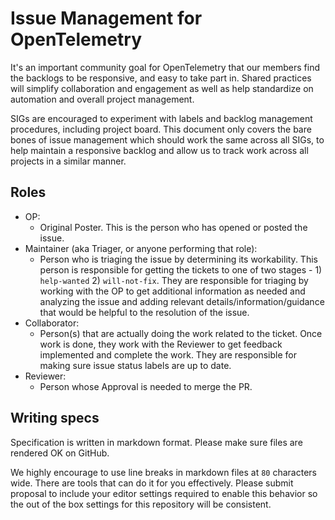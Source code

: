 # Issue Management for OpenTelemetry

It's an important community goal for OpenTelemetry that our members find the backlogs 
to be responsive, and easy to take part in. Shared practices will simplify collaboration 
and engagement as well as help standardize on automation and overall project management.

SIGs are encouraged to experiment with labels and backlog management procedures, 
including project board. This document only covers the bare bones of issue management 
which should work the same across all SIGs, to help maintain a responsive backlog and 
allow us to track work across all projects in a similar manner.


## Roles

- OP:
  - Original Poster. This is the person who has opened or posted the issue.
- Maintainer (aka Triager, or anyone performing that role):
  - Person who is triaging the issue by determining its workability. This person is 
    responsible for getting the tickets to one of two stages - 1) `help-wanted` 
    2) `will-not-fix`. They are responsible for triaging by working with the OP to get 
    additional information as needed and analyzing the issue and adding relevant 
    details/information/guidance that would be helpful to the resolution of the issue.
- Collaborator:
  - Person(s) that are actually doing the work related to the ticket. Once work is done, 
    they work with the Reviewer to get feedback implemented and complete the work. They 
    are responsible for making sure issue status labels are up to date.
- Reviewer:
  - Person whose Approval is needed to merge the PR.


## Writing specs

Specification is written in markdown format. Please make sure files are rendered
OK on GitHub.

We highly encourage to use line breaks in markdown files at `80` characters
wide. There are tools that can do it for you effectively. Please submit proposal
to include your editor settings required to enable this behavior so the out of
the box settings for this repository will be consistent.
